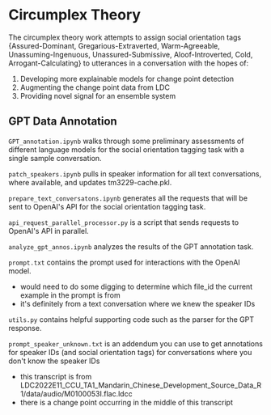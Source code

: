 # Circumplex Theory
The circumplex theory work attempts to assign social orientation tags {Assured-Dominant, Gregarious-Extraverted, Warm-Agreeable, Unassuming-Ingenuous, Unassured-Submissive, Aloof-Introverted, Cold, Arrogant-Calculating} to utterances in a conversation with the hopes of:
1. Developing more explainable models for change point detection
2. Augmenting the change point data from LDC
3. Providing novel signal for an ensemble system

## GPT Data Annotation
`GPT_annotation.ipynb` walks through some preliminary assessments of different language models for the social orientation tagging task with a single sample conversation.

`patch_speakers.ipynb` pulls in speaker information for all text conversations, where available, and updates tm3229-cache.pkl.

`prepare_text_conversatons.ipynb` generates all the requests that will be sent to OpenAI's API for the social orientation tagging task.

`api_request_parallel_processor.py` is a script that sends requests to OpenAI's API in parallel.

`analyze_gpt_annos.ipynb` analyzes the results of the GPT annotation task.

`prompt.txt` contains the prompt used for interactions with the OpenAI model.
- would need to do some digging to determine which file_id the current example in the prompt is from
- it's definitely from a text conversation where we knew the speaker IDs

`utils.py` contains helpful supporting code such as the parser for the GPT response.

`prompt_speaker_unknown.txt` is an addendum you can use to get annotations for speaker IDs (and social orientation tags) for conversations where you don't know the speaker IDs
- this transcript is from LDC2022E11_CCU_TA1_Mandarin_Chinese_Development_Source_Data_R1/data/audio/M0100053I.flac.ldcc
- there is a change point occurring in the middle of this transcript

